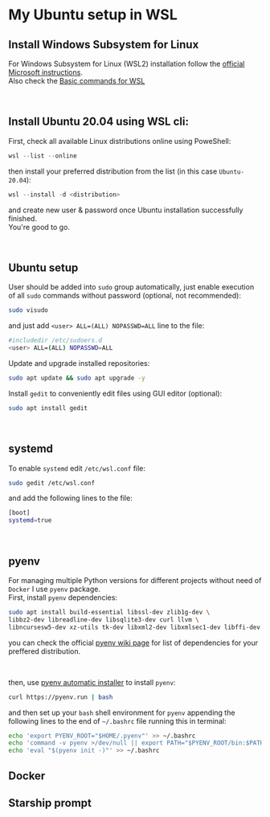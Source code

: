 # My Ubuntu setup in WSL
## Install Windows Subsystem for Linux

For Windows Subsystem for Linux (WSL2) installation follow the [official Microsoft instructions](https://learn.microsoft.com/en-us/windows/wsl/install). \
Also check the [Basic commands for WSL](https://learn.microsoft.com/en-us/windows/wsl/basic-commands)

<br>

## Install Ubuntu 20.04 using WSL cli:

First, check all available Linux distributions online using PoweShell:
```POWERSHELL
wsl --list --online
```

then install your preferred distribution from the list (in this case `Ubuntu-20.04`):
```POWERSHELL
wsl --install -d <distribution>
```

and create new user & password once Ubuntu installation successfully finished. \
You're good to go.

<br>

## Ubuntu setup

User should be added into `sudo` group automatically, just enable execution of all `sudo` commands without password (optional, not recommended):

```BASH
sudo visudo
```

and just add `<user> ALL=(ALL) NOPASSWD=ALL` line to the file:

```BASH
#includedir /etc/sudoers.d
<user> ALL=(ALL) NOPASSWD=ALL
```

Update and upgrade installed repositories:

```BASH
sudo apt update && sudo apt upgrade -y
```

Install `gedit` to conveniently edit files using GUI editor (optional):

```BASH
sudo apt install gedit
```

<br>

##  systemd

To enable `systemd` edit `/etc/wsl.conf` file:

```BASH
sudo gedit /etc/wsl.conf
```

and add the following lines to the file:

```BASH
[boot]
systemd=true
```

<br>

## pyenv

For managing multiple Python versions for different projects without need of `Docker` I use `pyenv` package. \
First, install `pyenv` dependencies:

```BASH
sudo apt install build-essential libssl-dev zlib1g-dev \
libbz2-dev libreadline-dev libsqlite3-dev curl llvm \
libncursesw5-dev xz-utils tk-dev libxml2-dev libxmlsec1-dev libffi-dev liblzma-dev
```

you can check the official [pyenv wiki page](https://github.com/pyenv/pyenv/wiki) for list of dependencies for your preffered distribution.

<br/>

then, use [pyenv automatic installer](https://github.com/pyenv/pyenv/blob/master/README.md#automatic-installer) to install `pyenv`:

```BASH
curl https://pyenv.run | bash
``` 

and then set up your `bash` shell environment for `pyenv` appending the following lines to the end of `~/.bashrc` file running this in terminal:

```BASH
echo 'export PYENV_ROOT="$HOME/.pyenv"' >> ~/.bashrc
echo 'command -v pyenv >/dev/null || export PATH="$PYENV_ROOT/bin:$PATH"' >> ~/.bashrc
echo 'eval "$(pyenv init -)"' >> ~/.bashrc
```

## Docker

## Starship prompt
